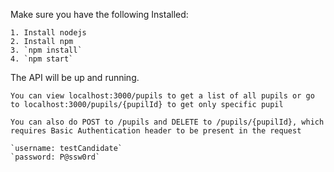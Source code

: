 
Make sure you have the following Installed:

    1. Install nodejs 
    2. Install npm
    3. `npm install`
    4. `npm start`

The API will be up and running.

    You can view localhost:3000/pupils to get a list of all pupils or go to localhost:3000/pupils/{pupilId} to get only specific pupil

    You can also do POST to /pupils and DELETE to /pupils/{pupilId}, which requires Basic Authentication header to be present in the request  

    `username: testCandidate`  
    `password: P@ssw0rd`